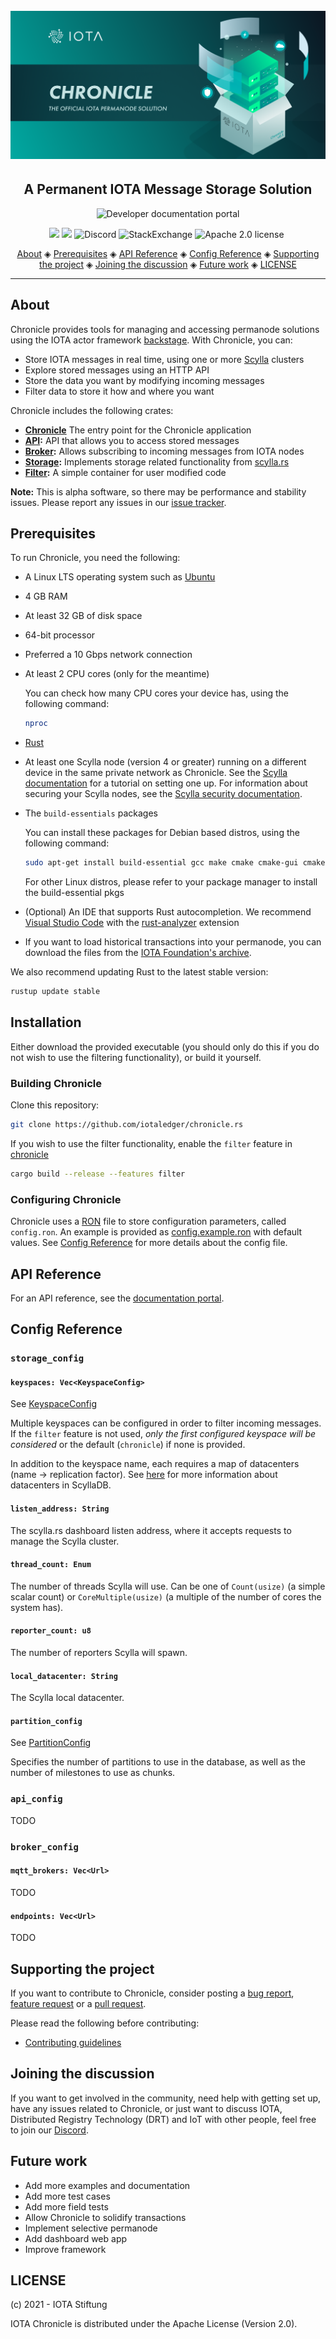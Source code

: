 <h1 align="center">
  <br>
  <a href="https://docs.iota.org/docs/chronicle/1.1/overview"><img src=".github/Chronicle.png"></a>
</h1>

<h2 align="center">A Permanent IOTA Message Storage Solution</h2>

<p align="center">
    <a href="https://docs.iota.org/docs/chronicle/1.1/overview" style="text-decoration:none;">
    <img src="https://img.shields.io/badge/Documentation%20portal-blue.svg?style=for-the-badge" alt="Developer documentation portal">
</p>
<p align="center">
    <a href="https://github.com/iotaledger/chronicle.rs/actions" style="text-decoration:none;"><img src="https://github.com/iotaledger/chronicle.rs/workflows/Build/badge.svg"></a>
    <a href="https://github.com/iotaledger/chronicle.rs/actions" style="text-decoration:none;"><img src="https://github.com/iotaledger/chronicle.rs/workflows/Test/badge.svg"></a>
    <a href="https://discord.iota.org/" style="text-decoration:none;"><img src="https://img.shields.io/badge/Discord-9cf.svg?logo=discord" alt="Discord"></a>
    <a href="https://iota.stackexchange.com/" style="text-decoration:none;"><img src="https://img.shields.io/badge/StackExchange-9cf.svg?logo=stackexchange" alt="StackExchange"></a>
    <a href="https://github.com/iotaledger/chronicle.rs/blob/master/LICENSE" style="text-decoration:none;"><img src="https://img.shields.io/badge/License-Apache%202.0-green.svg" alt="Apache 2.0 license"></a>
    <a href="https://dependabot.com" style="text-decoration:none;"><img src="https://api.dependabot.com/badges/status?host=github&repo=iotaledger/chronicle.rs" alt=""></a>
</p>

<p align="center">
  <a href="#about">About</a> ◈
  <a href="#prerequisites">Prerequisites</a> ◈
  <a href="#api-reference">API Reference</a> ◈
  <a href="#config-reference">Config Reference</a> ◈
  <a href="#supporting-the-project">Supporting the project</a> ◈
  <a href="#joining-the-discussion">Joining the discussion</a> ◈
  <a href="#future-work">Future work</a> ◈
  <a href="#LICENSE">LICENSE</a>
</p>

---

## About

Chronicle provides tools for managing and accessing permanode solutions using the IOTA actor framework [backstage](https://github.com/iotaledger/backstage). With Chronicle, you can:

- Store IOTA messages in real time, using one or more [Scylla](https://www.scylladb.com/) clusters
- Explore stored messages using an HTTP API
- Store the data you want by modifying incoming messages
- Filter data to store it how and where you want

Chronicle includes the following crates:

- **[Chronicle](chronicle/README.md)** The entry point for the Chronicle application
- **[API](chronicle-api/README.md):** API that allows you to access stored messages
- **[Broker](chronicle-broker/README.md):** Allows subscribing to incoming messages from IOTA nodes
- **[Storage](chronicle-storage/README.md):** Implements storage related functionality from [scylla.rs](https://github.com/iotaledger/scylla.rs)
- **[Filter](chronicle-filter/README.md):** A simple container for user modified code

**Note:** This is alpha software, so there may be performance and stability issues. Please report any issues in our [issue tracker](https://github.com/iotaledger/chronicle.rs/issues/new).

## Prerequisites

To run Chronicle, you need the following:

- A Linux LTS operating system such as [Ubuntu](https://ubuntu.com/download#download)

- 4 GB RAM

- At least 32 GB of disk space

- 64-bit processor

- Preferred a 10 Gbps network connection

- At least 2 CPU cores (only for the meantime)

    You can check how many CPU cores your device has, using the following command:

    ```bash
    nproc
    ```

- [Rust](https://www.rust-lang.org/tools/install)

- At least one Scylla node (version 4 or greater) running on a different device in the same private network as Chronicle. See the [Scylla documentation](https://docs.scylladb.com/getting-started/) for a tutorial on setting one up. For information about securing your Scylla nodes, see the [Scylla security documentation](https://docs.scylladb.com/operating-scylla/security/).

- The `build-essentials` packages

    You can install these packages for Debian based distros, using the following command:

    ```bash
    sudo apt-get install build-essential gcc make cmake cmake-gui cmake-curses-gui
    ```
    For other Linux distros, please refer to your package manager to install the build-essential pkgs



- (Optional) An IDE that supports Rust autocompletion. We recommend [Visual Studio Code](https://code.visualstudio.com/Download) with the [rust-analyzer](https://marketplace.visualstudio.com/items?itemName=matklad.rust-analyzer) extension

- If you want to load historical transactions into your permanode, you can download the files from the [IOTA Foundation's archive](https://dbfiles.iota.org/?prefix=mainnet/history/).

We also recommend updating Rust to the latest stable version:

```bash
rustup update stable
```

## Installation

Either download the provided executable (you should only do this if you do not wish to use the filtering functionality), or build it yourself.

### Building Chronicle

Clone this repository:

```bash
git clone https://github.com/iotaledger/chronicle.rs
```

If you wish to use the filter functionality, enable the `filter` feature in [chronicle](chronicle/Cargo.toml)

```bash
cargo build --release --features filter
```

### Configuring Chronicle

Chronicle uses a [RON](https://github.com/ron-rs/ron) file to store configuration parameters, called `config.ron`. An example is provided as [config.example.ron](config.example.ron) with default values. See <a href="#config-reference">Config Reference</a> for more details about the config file.

## API Reference

For an API reference, see the [documentation portal](https://docs.iota.org/docs/chronicle/1.1/references/chronicle-api-reference).

## Config Reference

### `storage_config`

#### `keyspaces: Vec<KeyspaceConfig>`
See [KeyspaceConfig](chronicle-storage/src/config.rs#KeyspaceConfig)

Multiple keyspaces can be configured in order to filter incoming messages. If the `filter` feature is not used, *only the first configured keyspace will be considered* or the default (`chronicle`) if none is provided.

In addition to the keyspace name, each requires a map of datacenters (name -> replication factor). See [here](https://university.scylladb.com/courses/scylla-essentials-overview/lessons/architecture/topic/datacenter/) for more information about datacenters in ScyllaDB.

#### `listen_address: String`
The scylla.rs dashboard listen address, where it accepts requests to manage the Scylla cluster.

#### `thread_count: Enum`
The number of threads Scylla will use. Can be one of `Count(usize)` (a simple scalar count) or `CoreMultiple(usize)` (a multiple of the number of cores the system has).

#### `reporter_count: u8`
The number of reporters Scylla will spawn.

#### `local_datacenter: String`
The Scylla local datacenter.

#### `partition_config`
See [PartitionConfig](chronicle-storage/src/config.rs#PartitionConfig)

Specifies the number of partitions to use in the database, as well as the number of milestones to use as chunks.

### `api_config`

TODO

### `broker_config`

#### `mqtt_brokers: Vec<Url>`
TODO

#### `endpoints: Vec<Url>`
TODO

## Supporting the project

If you want to contribute to Chronicle, consider posting a [bug report](https://github.com/iotaledger/chronicle.rs/issues/new?template=bug-report-for-chronicle.md), [feature request](https://github.com/iotaledger/chronicle.rs/issues/new?template=feature-request-for-chronicle.md) or a [pull request](https://github.com/iotaledger/chronicle.rs/pulls).

Please read the following before contributing:

- [Contributing guidelines](.github/CONTRIBUTING.md)

## Joining the discussion

If you want to get involved in the community, need help with getting set up, have any issues related to Chronicle, or just want to discuss IOTA, Distributed Registry Technology (DRT) and IoT with other people, feel free to join our [Discord](https://discord.iota.org/).

## Future work

- Add more examples and documentation
- Add more test cases
- Add more field tests
- Allow Chronicle to solidify transactions
- Implement selective permanode
- Add dashboard web app
- Improve framework

## LICENSE

(c) 2021 - IOTA Stiftung

IOTA Chronicle is distributed under the Apache License (Version 2.0).
